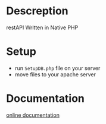 # Descreption 
restAPI Written in Native PHP

# Setup
* run `SetupDB.php` file on your server
* move files to your apache server

# Documentation 
[online documentation](https://documenter.getpostman.com/view/14045714/TVt2cPMo)

